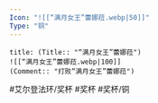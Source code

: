 ```yaml
---
Icon: "![[“满月女王”蕾娜菈.webp|50]]"
Type: "铜"
---
```

```ad-common-bronze-trophy
title: (Title:: "“满月女王”蕾娜菈")
![[“满月女王”蕾娜菈.webp|100]]
(Comment:: "打败“满月女王”蕾娜菈")
```

#艾尔登法环/奖杯 #奖杯 #奖杯/铜
